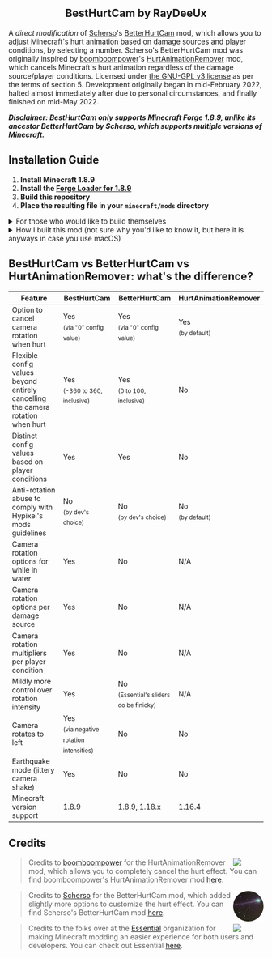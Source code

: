 <h2 align="center">
  BestHurtCam by RayDeeUx
</h2>

  A <i>direct modification</i> of [Scherso](https://github.com/Scherso)'s [BetterHurtCam](https://github.com/Scherso/BetterHurtCam) mod, which allows you to adjust Minecraft's hurt animation based on damage sources and player conditions, by selecting a number. Scherso's BetterHurtCam mod was originally inspired by [boomboompower](https://github.com/boomboompower)'s [HurtAnimationRemover](https://github.com/boomboompower/HurtAnimationRemover) mod, which cancels Minecraft's hurt animation regardless of the damage source/player conditions. Licensed under [the GNU-GPL v3 license](https://www.gnu.org/licenses/gpl-3.0.txt) as per the terms of section 5. Development originally began in mid-February 2022, halted almost immediately after due to personal circumstances, and finally finished on mid-May 2022.

  <b><i>Disclaimer: BestHurtCam only supports Minecraft Forge 1.8.9, unlike its ancestor BetterHurtCam by Scherso, which supports multiple versions of Minecraft.</i></b>

## Installation Guide

1. **Install Minecraft 1.8.9**
2. **Install the [Forge Loader for 1.8.9][forge]**
3. **Build this repository**
4. **Place the resulting file in your `minecraft/mods` directory**

<details>
  <summary>For those who would like to build themselves</summary>
  
  ## Build with [Gradle][gradle] using [Arch Loom][archloom]

  <a href="https://www.gradle.org">
      <img align="right" height="40" 
           src="https://iconape.com/wp-content/files/vf/348927/png/gradle-logo.png">  
  </a>

  - Make sure [Java 17][jdk] is installed on your computer

  1. Git clone the project: `git clone https://github.com/Scherso/ForgeTemplate/`
  2. Run:
  - Unix in Terminal:
     
  Note: If you plan to only build once add the `—no-daemon` flag to the build. 
  ```bash
  cd ForgeTemplate ; chmod 755 ./gradlew && ./gradlew --refresh-dependencies build
  ```
  - Windows in Powershell: 
     
  ```powershell
  cd ForgeTemplate ; .\gradlew.bat --refresh-dependencies build 
  ```
     
  3. Check the directory `ForgeTemplate/build/libs` or Windows; `ForgeTemplate\build\libs`

  ## For [IntelliJ][intelliJ]

  <a href="https://www.jetbrains.com/idea/">
      <img align="right" height="40" 
           src="https://resources.jetbrains.com/storage/products/company/brand/logos/IntelliJ_IDEA_icon.svg">  
  </a>

  ### IDE Setup

  1. Open the project from `File > Open...` Select ForgeTemplate from it’s given file location. 
  2. Let the IDE collect dependencies and index the code. (this may take a couple seconds)
  3. Go to `File > Project Structure... > SDKs` and make sure an SDK for Java 17 is installed and selected, if not download it [here][jdk]

  ### Build

  Test if the environment is set up correctly setup by clicking the refresh button in IntelliJ’s Gradle tab, if it has indexed properly with no errors do the following:
  1. Go to `ForgeTemplate > Tasks > loom > genSources` in the Gradle tab and run `genSources`
  2. To build the mod as a jar run `ForgeTemplate > Tasks > build > build`. Gradle will create a new directory called `build`. 
  3. Once this process is done, the .jar file will be located in `build/libs` You can see this in your file tree.

  [gradle]: https://www.gradle.org
  [archloom]: https://github.com/Sk1erLLC/architectury-loom
  [intelliJ]: https://www.jetbrains.com/idea/
  [jdk]: https://www.azul.com/downloads/?version=java-17-lts&package=jdk
  
</details>
<details>
  <summary>How I built this mod (not sure why you'd like to know it, but here it is anyways in case you use macOS)</summary>
  
  ## Building it the way RayDeeUx did
  
  - Make sure the [Java 8 JDK][jdk8] is installed on your (macOS) computer, as well as [macOS Homebrew][hmbrw].
  - Additionally, make sure your macOS Terminal is set to running on the `bash` shell and not the `zsh` shell.

  1. Open the macOS Terminal, `brew install git` or `brew upgrade git` if necessary.
  2. ```bash git clone https://github.com/RayDeeUx/BestHurtCam/ && cd BestHurtCam/ && chmod 755 ./gradlew && ./gradlew build```
  3. Check `BestHurtCam/build/libs` for the resulting `.jar` file.

  [jdk8]: https://www.oracle.com/java/technologies/javase/javase8-archive-downloads.html
  [hmbrw]: https://brew.sh/
</details>

## BestHurtCam vs BetterHurtCam vs HurtAnimationRemover: what's the difference?

| Feature | BestHurtCam  | BetterHurtCam | HurtAnimationRemover |
| -------- | -------- | ------------------- | ------------------- |
| Option to cancel camera rotation when hurt | Yes<br><sub>(via "0" config value)</sub> | Yes<br><sub>(via "0" config value)</sub> | Yes<br><sub>(by default)</sub> |
| Flexible config values beyond entirely cancelling the camera rotation when hurt | Yes<br><sub>(-360 to 360, inclusive)</sub> | Yes<br><sub>(0 to 100, inclusive)</sub> | No |
| Distinct config values based on player conditions | Yes | Yes | No |
| Anti-rotation abuse to comply with Hypixel's mods guidelines | No<br><sub>(by dev's choice)</sub> | No<br><sub>(by dev's choice)</sub> | No<br><sub>(by default)</sub> |
| Camera rotation options for while in water | Yes | No | N/A |
| Camera rotation options per damage source | Yes | No | N/A |
| Camera rotation multipliers per player condition | Yes | No | N/A |
| Mildly more control over rotation intensity | Yes | No<br><sub>(Essential's sliders do be finicky)</sub> | N/A |
| Camera rotates to left | Yes<br><sub>(via negative rotation intensities)</sub> | No | No |
| Earthquake mode (jittery camera shake) | Yes | No | No |
| Minecraft version support | 1.8.9 | 1.8.9, 1.18.x | 1.16.4 |


## Credits

<a href="https://github.com/boomboompower">
  <img align="right" width="60"
       src="https://user-images.githubusercontent.com/90007553/163434382-5f0afaed-6f6c-4c4f-93f4-196fea2bb6aa.png"
  />
</a>

  > Credits to [boomboompower](https://github.com/boomboompower) for the HurtAnimationRemover mod, which allows you to completely cancel the hurt effect.
  > You can find boomboompower's HurtAnimationRemover mod [here](https://github.com/boomboompower/HurtAnimationRemover).

<a href="https://github.com/Scherso">
  <img align="right" width="60"
       src="https://raw.githubusercontent.com/Scherso/Scherso/main/assets/Scherso.png"
  />
</a>
  
  > Credits to [Scherso](https://github.com/Scherso) for the BetterHurtCam mod, which added slightly more options to customize the hurt effect.
  > You can find Scherso's BetterHurtCam mod [here](https://github.com/Scherso/BetterHurtCam).

<a href="https://github.com/EssentialGG">
  <img align="right" width="60"
       src="https://avatars.githubusercontent.com/u/103071002"
  />
</a>
  
  > Credits to the folks over at the [Essential](https://github.com/EssentialGG) organization for making Minecraft modding an easier experience for both users and developers.
  > You can check out Essential [here](https://essential.gg).

[forge]: https://files.minecraftforge.net/net/minecraftforge/forge/index_1.8.9.html
